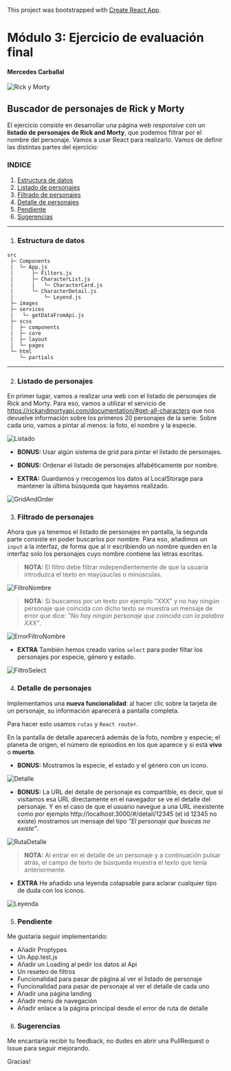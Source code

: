 This project was bootstrapped with [Create React App](https://github.com/facebook/create-react-app).

# Módulo 3: Ejercicio de evaluación final

#### Mercedes Carballal

![Rick y Morty](./src/images/Logo.png)

## Buscador de personajes de Rick y Morty

El ejercicio consiste en desarrollar una página web _responsive_ con un **listado de personajes de Rick and Morty**, que
podemos filtrar por el nombre del personaje. Vamos a usar React para realizarlo.
Vamos de definir las distintas partes del ejercicio:

### INDICE

1. [Estructura de datos](#Estructura-de-datos)
2. [Listado de personajes](#Listado-de-personajes)
3. [Filtrado de personajes](#Filtrado-de-personajes)
4. [Detalle de personajes](#Detalle-de-personajes)
5. [Pendiente](#Pendiente)
6. [Sugerencias](#Sugerencias)

---

1.  ### Estructura de datos

```
src
 ├─ Components
 |  └─ App.js
 |      ├─ Filters.js
 |      ├─ CharacterList.js
 |      |   └─ CharacterCard.js
 |      └─ CharacterDetail.js
 |          └─ Leyend.js
 ├─ images
 ├─ services
 |   └─ getDataFromApi.js
 ├─ scss
 |  ├─ components
 |  ├─ core
 |  ├─ layout
 |  └─ pages
 └─ html
    └─ partials
```

---

2.  ### Listado de personajes

En primer lugar, vamos a realizar una web con el listado de personajes de Rick and Morty.
Para eso, vamos a utilizar el servicio de https://rickandmortyapi.com/documentation/#get-all-characters que nos devuelve información sobre los primeros 20 personajes de la serie. Sobre cada uno, vamos a pintar al menos: la foto, el nombre y la especie.

![Listado](./infoReadme/Listado.png)

- **BONUS:** Usar algún sistema de grid para pintar el listado de personajes.
- **BONUS:** Ordenar el listado de personajes alfabéticamente por nombre.

- **EXTRA:** Guardamos y rrecogemos los datos al LocalStorage para mantener la última búsqueda que hayamos realizado.

![GridAndOrder](./infoReadme/GridAndOrder.png)

3.  ### Filtrado de personajes

Ahora que ya tenemos el listado de personajes en pantalla, la segunda parte consiste en poder buscarlos por nombre. Para eso, añadimos un `input` a la interfaz, de forma que al ir escribiendo un nombre queden en la interfaz solo los personajes cuyo nombre contiene las letras escritas.

> **NOTA:** El filtro debe filtrar independientemente de que la usuaria introduzca el texto en mayúsuclas o minúsculas.

![FiltroNombre](./infoReadme/FiltroNombre.png)

> **NOTA:** Si buscamos por un texto por ejemplo "XXX" y no hay ningún personaje que coincida con dicho texto se muestra un mensaje de error que dice: _"No hay ningún personaje que coincida con la palabra XXX"_.

![ErrorFiltroNombre](./infoReadme/ErrorFiltroNombre.png)

- **EXTRA** También hemos creado varios `select` para poder filtar los personajes por especie, género y estado.

![FiltroSelect](./infoReadme/FiltroSelect.png)

4.  ### Detalle de personajes

Implementamos una **nueva funcionalidad**: al hacer clic sobre la tarjeta de un personaje, su información aparecerá a pantalla completa.

Para hacer esto usamos `rutas` y `React router`.

En la pantalla de detalle aparecerá además de la foto, nombre y especie; el planeta de origen, el número de episodios en los que aparece y si está **vivo** o **muerto**.

- **BONUS:** Mostramos la especie, el estado y el género con un icono.

![Detalle](./infoReadme/Detalle.png)

- **BONUS:** La URL del detalle de personaje es compartible, es decir, que si visitamos esa URL directamente en el navegador se ve el detalle del personaje. Y en el caso de que el usuario navegue a una URL inexistente como por ejemplo http://localhost:3000/#/detail/12345 (el id 12345 no existe) mostramos un mensaje del tipo _"El personaje que buscas no existe"_.

![RutaDetalle](./infoReadme/RutaDetalle.png)

> **NOTA:** Al entrar en el detalle de un personaje y a continuación pulsar atrás, el campo de texto de búsqueda muestra el texto que tenía anteriormente.

- **EXTRA** He añadido una leyenda colapsable para aclarar cualquier tipo de duda con los iconos.

![Leyenda](./infoReadme/Leyenda.png)

5.  ### Pendiente

Me gustaría seguir implementando:

- Añadir Proptypes
- Un App.test.js
- Añadir un Loading al pedir los datos al Api
- Un reseteo de filtros
- Funcionalidad para pasar de página al ver el listado de personaje
- Funcionalidad para pasar de personaje al ver el detalle de cada uno
- Añadir una página landing
- Añadir menú de navegación
- Añadir enlace a la página principal desde el error de ruta de detalle

6. ### Sugerencias

Me encantaría recibir tu feedback, no dudes en abrir una PullRequest o Issue para seguir mejorando.

Gracias!

